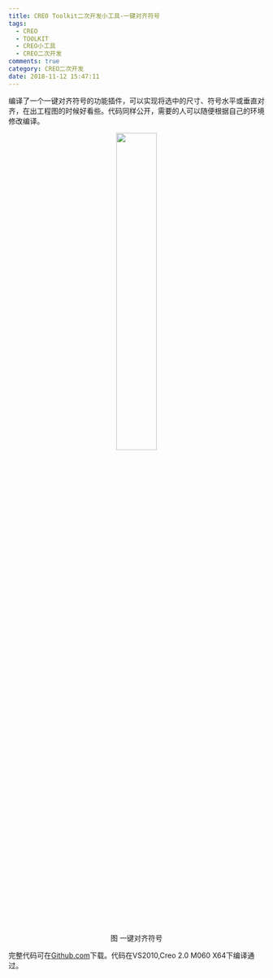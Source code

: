 ```yaml
---
title: CREO Toolkit二次开发小工具-一键对齐符号
tags:
  - CREO
  - TOOLKIT
  - CREO小工具
  - CREO二次开发
comments: true
category: CREO二次开发
date: 2018-11-12 15:47:11
---
```



编译了一个一键对齐符号的功能插件，可以实现将选中的尺寸、符号水平或垂直对齐，在出工程图的时候好看些。代码同样公开，需要的人可以随便根据自己的环境修改编译。

<div align="center">
    <img src="/img/proe/OneKeyalign.gif" style="width:40%" align="center"/>
    <p>图 一键对齐符号</p>
</div>

完整代码可在<a href="https://github.com/slacker-HD/creo_toolkit" target="_blank">Github.com</a>下载。代码在VS2010,Creo 2.0 M060 X64下编译通过。
